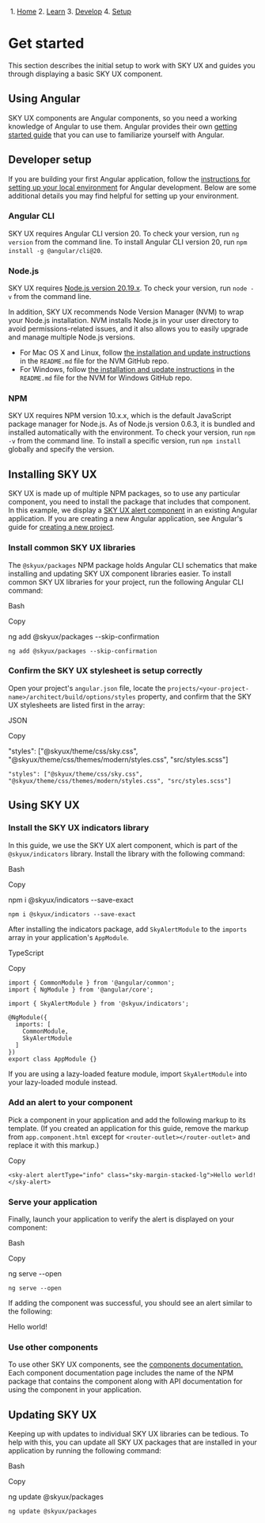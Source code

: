             

 1.  [Home](/skyux/)
2.  [Learn](/skyux/learn.md)
3.  [Develop](/skyux/learn/develop.md)
4.  [Setup](/skyux/learn/develop/get-started.md)

Get started
===========

This section describes the initial setup to work with SKY UX and guides you through displaying a basic SKY UX component.

Using Angular
-------------

SKY UX components are Angular components, so you need a working knowledge of Angular to use them. Angular provides their own [getting started guide](https://angular.io/start) that you can use to familiarize yourself with Angular.

Developer setup
---------------

If you are building your first Angular application, follow the [instructions for setting up your local environment](https://angular.io/guide/setup-local) for Angular development. Below are some additional details you may find helpful for setting up your environment.

### Angular CLI

SKY UX requires Angular CLI version 20. To check your version, run `ng version` from the command line. To install Angular CLI version 20, run `npm install -g @angular/cli@20`.

### Node.js

SKY UX requires [Node.js version 20.19.x](https://nodejs.org/en/download/releases/). To check your version, run `node -v` from the command line.

In addition, SKY UX recommends Node Version Manager (NVM) to wrap your Node.js installation. NVM installs Node.js in your user directory to avoid permissions-related issues, and it also allows you to easily upgrade and manage multiple Node.js versions.

*   For Mac OS X and Linux, follow [the installation and update instructions](https://github.com/creationix/nvm#installation-and-update) in the `README.md` file for the NVM GitHub repo.
*   For Windows, follow [the installation and update instructions](https://github.com/coreybutler/nvm-windows#node-version-manager-nvm-for-windows) in the `README.md` file for the NVM for Windows GitHub repo.

### NPM

SKY UX requires NPM version 10.x.x, which is the default JavaScript package manager for Node.js. As of Node.js version 0.6.3, it is bundled and installed automatically with the environment. To check your version, run `npm -v` from the command line. To install a specific version, run `npm install` globally and specify the version.

Installing SKY UX
-----------------

SKY UX is made up of multiple NPM packages, so to use any particular component, you need to install the package that includes that component. In this example, we display a [SKY UX alert component](/skyux/components/alert.md) in an existing Angular application. If you are creating a new Angular application, see Angular's guide for [creating a new project](https://angular.io/tutorial/toh-pt0).

### Install common SKY UX libraries

The `@skyux/packages` NPM package holds Angular CLI schematics that make installing and updating SKY UX component libraries easier. To install common SKY UX libraries for your project, run the following Angular CLI command:

Bash

Copy

ng add @skyux/packages --skip-confirmation

    ng add @skyux/packages --skip-confirmation

### Confirm the SKY UX stylesheet is setup correctly

Open your project's `angular.json` file, locate the `projects/<your-project-name>/architect/build/options/styles` property, and confirm that the SKY UX stylesheets are listed first in the array:

JSON

Copy

"styles": \["@skyux/theme/css/sky.css", "@skyux/theme/css/themes/modern/styles.css", "src/styles.scss"\]

    "styles": ["@skyux/theme/css/sky.css", "@skyux/theme/css/themes/modern/styles.css", "src/styles.scss"]

Using SKY UX
------------

### Install the SKY UX indicators library

In this guide, we use the SKY UX alert component, which is part of the `@skyux/indicators` library. Install the library with the following command:

Bash

Copy

npm i @skyux/indicators --save-exact

    npm i @skyux/indicators --save-exact

After installing the indicators package, add `SkyAlertModule` to the `imports` array in your application's `AppModule`.

TypeScript

Copy

    import { CommonModule } from '@angular/common';
    import { NgModule } from '@angular/core';
    
    import { SkyAlertModule } from '@skyux/indicators';
    
    @NgModule({
      imports: [
        CommonModule,
        SkyAlertModule
      ]
    })
    export class AppModule {}

If you are using a lazy-loaded feature module, import `SkyAlertModule` into your lazy-loaded module instead.

### Add an alert to your component

Pick a component in your application and add the following markup to its template. (If you created an application for this guide, remove the markup from `app.component.html` except for `<router-outlet></router-outlet>` and replace it with this markup.)

Copy

    <sky-alert alertType="info" class="sky-margin-stacked-lg">Hello world!</sky-alert>

### Serve your application

Finally, launch your application to verify the alert is displayed on your component:

Bash

Copy

ng serve --open

    ng serve --open

If adding the component was successful, you should see an alert similar to the following:

Hello world!

### Use other components

To use other SKY UX components, see the [components documentation.](/skyux/components.md) Each component documentation page includes the name of the NPM package that contains the component along with API documentation for using the component in your application.

Updating SKY UX
---------------

Keeping up with updates to individual SKY UX libraries can be tedious. To help with this, you can update all SKY UX packages that are installed in your application by running the following command:

Bash

Copy

ng update @skyux/packages

    ng update @skyux/packages
